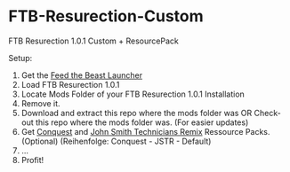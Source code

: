 # FTB-Resurection-Custom
FTB Resurection 1.0.1 Custom + ResourcePack

Setup: 

1. Get the [Feed the Beast Launcher](http://www.feed-the-beast.com/)
2. Load FTB Resurection 1.0.1
3. Locate Mods Folder of your FTB Resurection 1.0.1 Installation
4. Remove it.
5. Download and extract this repo where the mods folder was OR Check-out this repo where the mods folder was. (For easier updates)
6. Get [Conquest](http://www.heliophobia.de/downloads/Conquest_.zip) and [John Smith Technicians Remix](http://www.heliophobia.de/downloads/JSTR_Universal_1.7.x.zip) Ressource Packs. (Optional) (Reihenfolge: Conquest - JSTR - Default)
7. ...
8. Profit!
